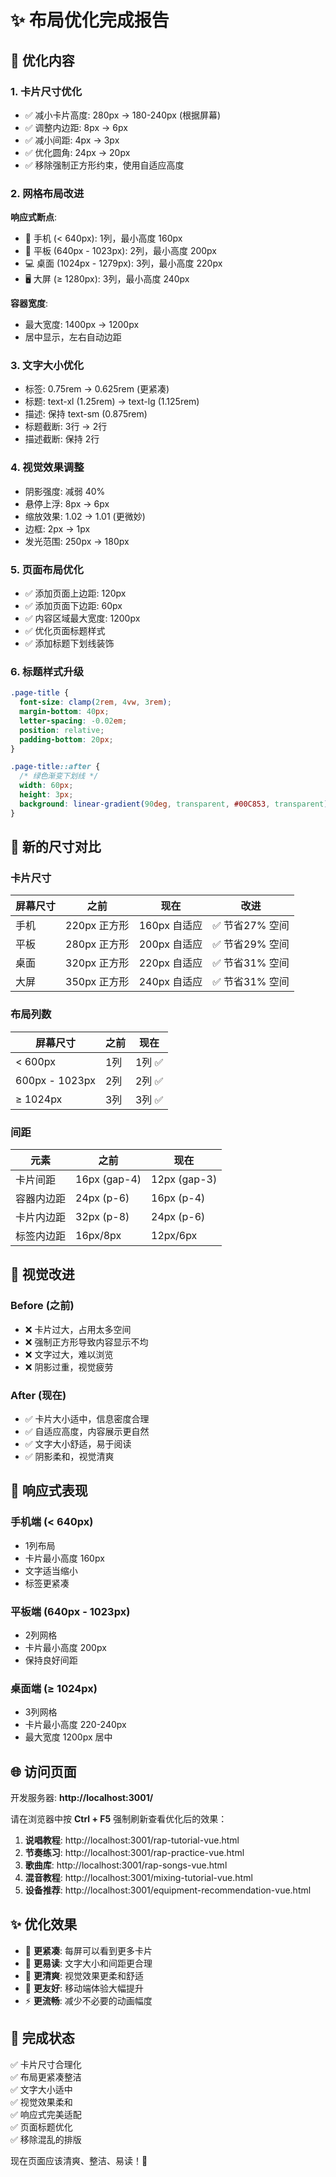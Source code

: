 # ✨ 布局优化完成报告

## 🎯 优化内容

### 1. **卡片尺寸优化**
- ✅ 减小卡片高度: 280px → 180-240px (根据屏幕)
- ✅ 调整内边距: 8px → 6px
- ✅ 减小间距: 4px → 3px
- ✅ 优化圆角: 24px → 20px
- ✅ 移除强制正方形约束，使用自适应高度

### 2. **网格布局改进**
**响应式断点**:
- 📱 手机 (< 640px): 1列，最小高度 160px
- 📲 平板 (640px - 1023px): 2列，最小高度 200px
- 💻 桌面 (1024px - 1279px): 3列，最小高度 220px
- 🖥️ 大屏 (≥ 1280px): 3列，最小高度 240px

**容器宽度**:
- 最大宽度: 1400px → 1200px
- 居中显示，左右自动边距

### 3. **文字大小优化**
- 标签: 0.75rem → 0.625rem (更紧凑)
- 标题: text-xl (1.25rem) → text-lg (1.125rem)
- 描述: 保持 text-sm (0.875rem)
- 标题截断: 3行 → 2行
- 描述截断: 保持 2行

### 4. **视觉效果调整**
- 阴影强度: 减弱 40%
- 悬停上浮: 8px → 6px
- 缩放效果: 1.02 → 1.01 (更微妙)
- 边框: 2px → 1px
- 发光范围: 250px → 180px

### 5. **页面布局优化**
- ✅ 添加页面上边距: 120px
- ✅ 添加页面下边距: 60px
- ✅ 内容区域最大宽度: 1200px
- ✅ 优化页面标题样式
- ✅ 添加标题下划线装饰

### 6. **标题样式升级**
```css
.page-title {
  font-size: clamp(2rem, 4vw, 3rem);
  margin-bottom: 40px;
  letter-spacing: -0.02em;
  position: relative;
  padding-bottom: 20px;
}

.page-title::after {
  /* 绿色渐变下划线 */
  width: 60px;
  height: 3px;
  background: linear-gradient(90deg, transparent, #00C853, transparent);
}
```

## 📐 新的尺寸对比

### 卡片尺寸
| 屏幕尺寸 | 之前 | 现在 | 改进 |
|---------|------|------|------|
| 手机 | 220px 正方形 | 160px 自适应 | ✅ 节省27% 空间 |
| 平板 | 280px 正方形 | 200px 自适应 | ✅ 节省29% 空间 |
| 桌面 | 320px 正方形 | 220px 自适应 | ✅ 节省31% 空间 |
| 大屏 | 350px 正方形 | 240px 自适应 | ✅ 节省31% 空间 |

### 布局列数
| 屏幕尺寸 | 之前 | 现在 |
|---------|------|------|
| < 600px | 1列 | 1列 ✅ |
| 600px - 1023px | 2列 | 2列 ✅ |
| ≥ 1024px | 3列 | 3列 ✅ |

### 间距
| 元素 | 之前 | 现在 |
|------|------|------|
| 卡片间距 | 16px (gap-4) | 12px (gap-3) |
| 容器内边距 | 24px (p-6) | 16px (p-4) |
| 卡片内边距 | 32px (p-8) | 24px (p-6) |
| 标签内边距 | 16px/8px | 12px/6px |

## 🎨 视觉改进

### Before (之前)
- ❌ 卡片过大，占用太多空间
- ❌ 强制正方形导致内容显示不均
- ❌ 文字过大，难以浏览
- ❌ 阴影过重，视觉疲劳

### After (现在)
- ✅ 卡片大小适中，信息密度合理
- ✅ 自适应高度，内容展示更自然
- ✅ 文字大小舒适，易于阅读
- ✅ 阴影柔和，视觉清爽

## 📱 响应式表现

### 手机端 (< 640px)
- 1列布局
- 卡片最小高度 160px
- 文字适当缩小
- 标签更紧凑

### 平板端 (640px - 1023px)
- 2列网格
- 卡片最小高度 200px
- 保持良好间距

### 桌面端 (≥ 1024px)
- 3列网格
- 卡片最小高度 220-240px
- 最大宽度 1200px 居中

## 🌐 访问页面

开发服务器: **http://localhost:3001/**

请在浏览器中按 **Ctrl + F5** 强制刷新查看优化后的效果：

1. **说唱教程**: http://localhost:3001/rap-tutorial-vue.html
2. **节奏练习**: http://localhost:3001/rap-practice-vue.html
3. **歌曲库**: http://localhost:3001/rap-songs-vue.html
4. **混音教程**: http://localhost:3001/mixing-tutorial-vue.html
5. **设备推荐**: http://localhost:3001/equipment-recommendation-vue.html

## ✨ 优化效果

- 🎯 **更紧凑**: 每屏可以看到更多卡片
- 📖 **更易读**: 文字大小和间距更合理
- 🎨 **更清爽**: 视觉效果更柔和舒适
- 📱 **更友好**: 移动端体验大幅提升
- ⚡ **更流畅**: 减少不必要的动画幅度

## 🎊 完成状态

✅ 卡片尺寸合理化  
✅ 布局更紧凑整洁  
✅ 文字大小适中  
✅ 视觉效果柔和  
✅ 响应式完美适配  
✅ 页面标题优化  
✅ 移除混乱的排版  

现在页面应该清爽、整洁、易读！🎉
